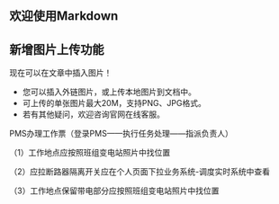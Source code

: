 ## 欢迎使用Markdown

## 新增图片上传功能

现在可以在文章中插入图片！

- 您可以插入外链图片，或上传本地图片到文档中。
- 可上传的单张图片最大20M，支持PNG、JPG格式。
- 若有其他疑问，欢迎咨询官网在线客服。

 

PMS办理工作票（登录PMS——执行任务处理——指派负责人）

（1）工作地点应按照班组变电站照片中找位置

（2）应拉断路器隔离开关应在个人页面下拉业务系统-调度实时系统中查看

（3）工作地点保留带电部分应按照班组变电站照片中找位置
